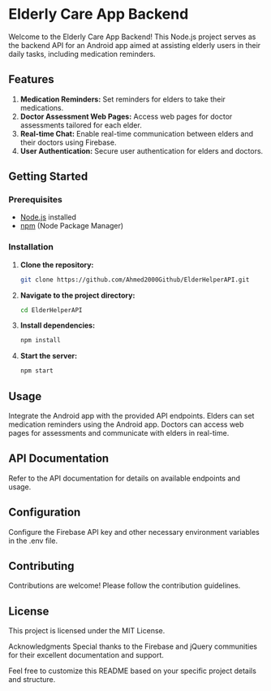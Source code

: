 # Elderly Care App Backend

Welcome to the Elderly Care App Backend! This Node.js project serves as the backend API for an Android app aimed at assisting elderly users in their daily tasks, including medication reminders.

## Features

1. **Medication Reminders:** Set reminders for elders to take their medications.
2. **Doctor Assessment Web Pages:** Access web pages for doctor assessments tailored for each elder.
3. **Real-time Chat:** Enable real-time communication between elders and their doctors using Firebase.
4. **User Authentication:** Secure user authentication for elders and doctors.

## Getting Started

### Prerequisites

- [Node.js](https://nodejs.org/) installed
- [npm](https://www.npmjs.com/) (Node Package Manager)

### Installation

1. **Clone the repository:**

   ```bash
   git clone https://github.com/Ahmed2000Github/ElderHelperAPI.git

2. **Navigate to the project directory:**

   ```bash
   cd ElderHelperAPI

3. **Install dependencies:**

   ```bash
   npm install

4. **Start the server:**

   ```bash
   npm start
## Usage
  Integrate the Android app with the provided API endpoints.
  Elders can set medication reminders using the Android app.
  Doctors can access web pages for assessments and communicate with elders in real-time.
## API Documentation
  Refer to the API documentation for details on available endpoints and usage.

## Configuration
  Configure the Firebase API key and other necessary environment variables in the .env file.

## Contributing
  Contributions are welcome! Please follow the contribution guidelines.

## License
This project is licensed under the MIT License.

Acknowledgments
Special thanks to the Firebase and jQuery communities for their excellent documentation and support.

Feel free to customize this README based on your specific project details and structure.

